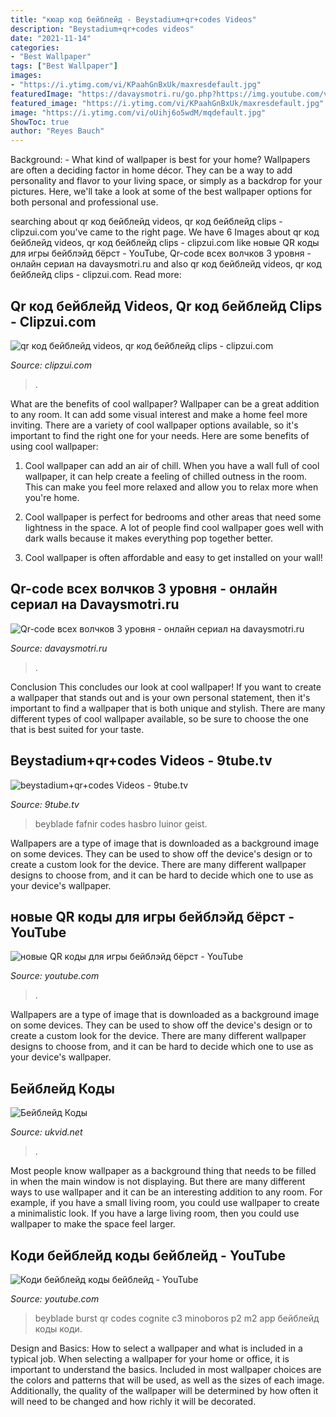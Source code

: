 ```yaml
---
title: "кюар код бейблейд - Beystadium+qr+codes Videos"
description: "Beystadium+qr+codes videos"
date: "2021-11-14"
categories:
- "Best Wallpaper"
tags: ["Best Wallpaper"]
images:
- "https://i.ytimg.com/vi/KPaahGnBxUk/maxresdefault.jpg"
featuredImage: "https://davaysmotri.ru/go.php?https://img.youtube.com/vi/6P3ubWEB1Sw/mqdefault.jpg"
featured_image: "https://i.ytimg.com/vi/KPaahGnBxUk/maxresdefault.jpg"
image: "https://i.ytimg.com/vi/oUihj6o5wdM/mqdefault.jpg"
ShowToc: true
author: "Reyes Bauch"
---
```



Background: - What kind of wallpaper is best for your home?
Wallpapers are often a deciding factor in home décor. They can be a way to add personality and flavor to your living space, or simply as a backdrop for your pictures. Here, we'll take a look at some of the best wallpaper options for both personal and professional use.

	

		
searching about qr код бейблейд videos, qr код бейблейд clips - clipzui.com you've came to the right page. We have 6 Images about qr код бейблейд videos, qr код бейблейд clips - clipzui.com like новые QR коды для игры бейблэйд бёрст - YouTube, Qr-code всех волчков 3 уровня - онлайн сериал на davaysmotri.ru and also qr код бейблейд videos, qr код бейблейд clips - clipzui.com. Read more:
		
    
## Qr код бейблейд Videos, Qr код бейблейд Clips - Clipzui.com

<img loading=lazy src="https://i.ytimg.com/vi/oUihj6o5wdM/mqdefault.jpg" onerror="this.onerror=null;this.src='https://tse1.mm.bing.net/th?id=OIP.sD9Kbi50yvOz1FiNHN1AFgAAAA&amp;pid=15.1';" alt="qr код бейблейд videos, qr код бейблейд clips - clipzui.com">

_Source: clipzui.com_

>. 

	

What are the benefits of cool wallpaper?
Wallpaper can be a great addition to any room. It can add some visual interest and make a home feel more inviting. There are a variety of cool wallpaper options available, so it's important to find the right one for your needs. Here are some benefits of using cool wallpaper: 
1. Cool wallpaper can add an air of chill. When you have a wall full of cool wallpaper, it can help create a feeling of chilled outness in the room. This can make you feel more relaxed and allow you to relax more when you're home. 

2. Cool wallpaper is perfect for bedrooms and other areas that need some lightness in the space. A lot of people find cool wallpaper goes well with dark walls because it makes everything pop together better. 

3. Cool wallpaper is often affordable and easy to get installed on your wall!

    
## Qr-code всех волчков 3 уровня - онлайн сериал на Davaysmotri.ru

<img loading=lazy src="https://davaysmotri.ru/go.php?https://img.youtube.com/vi/6P3ubWEB1Sw/mqdefault.jpg" onerror="this.onerror=null;this.src='https://tse2.mm.bing.net/th?id=OIP.7sJ_qvCpUDNcU833UVL3NwAAAA&amp;pid=15.1';" alt="Qr-code всех волчков 3 уровня - онлайн сериал на davaysmotri.ru">

_Source: davaysmotri.ru_

>. 

	

Conclusion
This concludes our look at cool wallpaper! If you want to create a wallpaper that stands out and is your own personal statement, then it's important to find a wallpaper that is both unique and stylish. There are many different types of cool wallpaper available, so be sure to choose the one that is best suited for your taste.

    
## Beystadium+qr+codes Videos - 9tube.tv

<img loading=lazy src="https://ytimg.googleusercontent.com/vi/cvFi99i1g3g/mqdefault.jpg" onerror="this.onerror=null;this.src='https://tse2.mm.bing.net/th?id=OIP.BY621PwmigkNUVx3Fce-GAAAAA&amp;pid=15.1';" alt="beystadium+qr+codes Videos - 9tube.tv">

_Source: 9tube.tv_

>beyblade fafnir codes hasbro luinor geist. 

	

Wallpapers are a type of image that is downloaded as a background image on some devices. They can be used to show off the device's design or to create a custom look for the device. There are many different wallpaper designs to choose from, and it can be hard to decide which one to use as your device's wallpaper.

    
## новые QR коды для игры бейблэйд бёрст - YouTube

<img loading=lazy src="https://i.ytimg.com/vi/KPaahGnBxUk/maxresdefault.jpg" onerror="this.onerror=null;this.src='https://tse1.mm.bing.net/th?id=OIP.A1oLOjSzObvuRNXAak46PAHaEK&amp;pid=15.1';" alt="новые QR коды для игры бейблэйд бёрст - YouTube">

_Source: youtube.com_

>. 

	

Wallpapers are a type of image that is downloaded as a background image on some devices. They can be used to show off the device's design or to create a custom look for the device. There are many different wallpaper designs to choose from, and it can be hard to decide which one to use as your device's wallpaper.

    
## Бейблейд Коды

<img loading=lazy src="https://i.ytimg.com/vi/vH_9YmBJ9RA/mqdefault.jpg" onerror="this.onerror=null;this.src='https://tse4.mm.bing.net/th?id=OIP.pvpcP8XytLPLWsumNdEOvQAAAA&amp;pid=15.1';" alt="Бейблейд Коды">

_Source: ukvid.net_

>. 

	

Most people know wallpaper as a background thing that needs to be filled in when the main window is not displaying. But there are many different ways to use wallpaper and it can be an interesting addition to any room. For example, if you have a small living room, you could use wallpaper to create a minimalistic look. If you have a large living room, then you could use wallpaper to make the space feel larger.

    
## Коди бейблейд коды бейблейд - YouTube

<img loading=lazy src="https://i.ytimg.com/vi/a1AgeuHT3xY/maxresdefault.jpg" onerror="this.onerror=null;this.src='https://tse2.mm.bing.net/th?id=OIP.R5-x9OaLLSC86RrRBUvIkAHaEK&amp;pid=15.1';" alt="Коди бейблейд коды бейблейд - YouTube">

_Source: youtube.com_

>beyblade burst qr codes cognite c3 minoboros p2 m2 app бейблейд коды коди. 

	

Design and Basics: How to select a wallpaper and what is included in a typical job.
When selecting a wallpaper for your home or office, it is important to understand the basics. Included in most wallpaper choices are the colors and patterns that will be used, as well as the sizes of each image. Additionally, the quality of the wallpaper will be determined by how often it will need to be changed and how richly it will be decorated.

